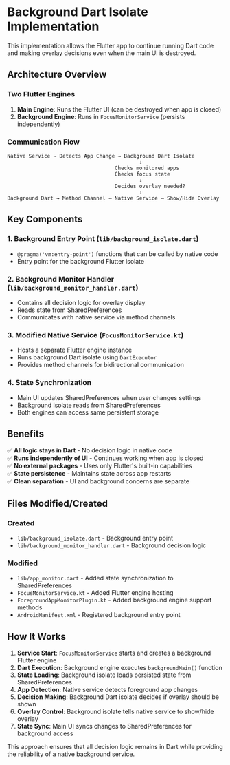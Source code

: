 # Background Dart Isolate Implementation

This implementation allows the Flutter app to continue running Dart code and making overlay decisions even when the main UI is destroyed.

## Architecture Overview

### Two Flutter Engines
1. **Main Engine**: Runs the Flutter UI (can be destroyed when app is closed)
2. **Background Engine**: Runs in `FocusMonitorService` (persists independently)

### Communication Flow
```
Native Service → Detects App Change → Background Dart Isolate
                                           ↓
                                   Checks monitored apps
                                   Checks focus state
                                           ↓
                                   Decides overlay needed?
                                           ↓
Background Dart → Method Channel → Native Service → Show/Hide Overlay
```

## Key Components

### 1. Background Entry Point (`lib/background_isolate.dart`)
- `@pragma('vm:entry-point')` functions that can be called by native code
- Entry point for the background Flutter isolate

### 2. Background Monitor Handler (`lib/background_monitor_handler.dart`)
- Contains all decision logic for overlay display
- Reads state from SharedPreferences
- Communicates with native service via method channels

### 3. Modified Native Service (`FocusMonitorService.kt`)
- Hosts a separate Flutter engine instance
- Runs background Dart isolate using `DartExecutor`
- Provides method channels for bidirectional communication

### 4. State Synchronization
- Main UI updates SharedPreferences when user changes settings
- Background isolate reads from SharedPreferences
- Both engines can access same persistent storage

## Benefits

✅ **All logic stays in Dart** - No decision logic in native code  
✅ **Runs independently of UI** - Continues working when app is closed  
✅ **No external packages** - Uses only Flutter's built-in capabilities  
✅ **State persistence** - Maintains state across app restarts  
✅ **Clean separation** - UI and background concerns are separate  

## Files Modified/Created

### Created
- `lib/background_isolate.dart` - Background entry point
- `lib/background_monitor_handler.dart` - Background decision logic

### Modified
- `lib/app_monitor.dart` - Added state synchronization to SharedPreferences
- `FocusMonitorService.kt` - Added Flutter engine hosting
- `ForegroundAppMonitorPlugin.kt` - Added background engine support methods
- `AndroidManifest.xml` - Registered background entry point

## How It Works

1. **Service Start**: `FocusMonitorService` starts and creates a background Flutter engine
2. **Dart Execution**: Background engine executes `backgroundMain()` function
3. **State Loading**: Background isolate loads persisted state from SharedPreferences
4. **App Detection**: Native service detects foreground app changes
5. **Decision Making**: Background Dart isolate decides if overlay should be shown
6. **Overlay Control**: Background isolate tells native service to show/hide overlay
7. **State Sync**: Main UI syncs changes to SharedPreferences for background access

This approach ensures that all decision logic remains in Dart while providing the reliability of a native background service.